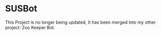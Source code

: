 # SUSBot
This Project is no longer being updated, It has been merged into my other project: Zoo Keeper Bot.
